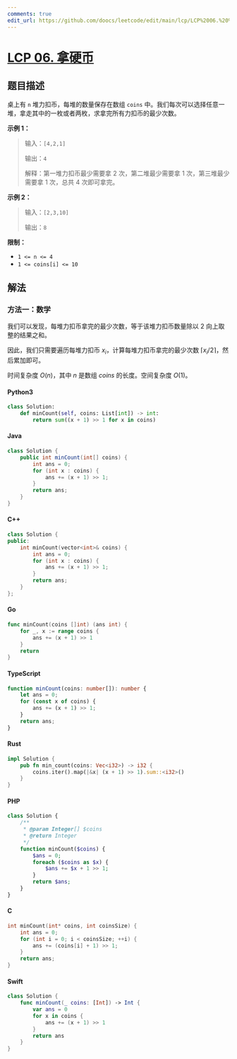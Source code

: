 ```yaml
---
comments: true
edit_url: https://github.com/doocs/leetcode/edit/main/lcp/LCP%2006.%20%E6%8B%BF%E7%A1%AC%E5%B8%81/README.md
---
```


<!-- problem:start -->

# [LCP 06. 拿硬币](https://leetcode.cn/problems/na-ying-bi)

## 题目描述

<!-- description:start -->

<p>桌上有 <code>n</code> 堆力扣币，每堆的数量保存在数组 <code>coins</code> 中。我们每次可以选择任意一堆，拿走其中的一枚或者两枚，求拿完所有力扣币的最少次数。</p>

<p><strong>示例 1：</strong></p>

<blockquote>
<p>输入：<code>[4,2,1]</code></p>

<p>输出：<code>4</code></p>

<p>解释：第一堆力扣币最少需要拿 2 次，第二堆最少需要拿 1 次，第三堆最少需要拿 1 次，总共 4 次即可拿完。</p>
</blockquote>

<p><strong>示例 2：</strong></p>

<blockquote>
<p>输入：<code>[2,3,10]</code></p>

<p>输出：<code>8</code></p>
</blockquote>

<p><strong>限制：</strong></p>

<ul>
	<li><code>1 &lt;= n &lt;= 4</code></li>
	<li><code>1 &lt;= coins[i] &lt;= 10</code></li>
</ul>

<!-- description:end -->

## 解法

<!-- solution:start -->

### 方法一：数学

我们可以发现，每堆力扣币拿完的最少次数，等于该堆力扣币数量除以 $2$ 向上取整的结果之和。

因此，我们只需要遍历每堆力扣币 $x_i$，计算每堆力扣币拿完的最少次数 $\left \lceil x_i/2 \right \rceil$，然后累加即可。

时间复杂度 $O(n)$，其中 $n$ 是数组 $coins$ 的长度。空间复杂度 $O(1)$。

<!-- tabs:start -->

#### Python3

```python
class Solution:
    def minCount(self, coins: List[int]) -> int:
        return sum((x + 1) >> 1 for x in coins)
```

#### Java

```java
class Solution {
    public int minCount(int[] coins) {
        int ans = 0;
        for (int x : coins) {
            ans += (x + 1) >> 1;
        }
        return ans;
    }
}
```

#### C++

```cpp
class Solution {
public:
    int minCount(vector<int>& coins) {
        int ans = 0;
        for (int x : coins) {
            ans += (x + 1) >> 1;
        }
        return ans;
    }
};
```

#### Go

```go
func minCount(coins []int) (ans int) {
	for _, x := range coins {
		ans += (x + 1) >> 1
	}
	return
}
```

#### TypeScript

```ts
function minCount(coins: number[]): number {
    let ans = 0;
    for (const x of coins) {
        ans += (x + 1) >> 1;
    }
    return ans;
}
```

#### Rust

```rust
impl Solution {
    pub fn min_count(coins: Vec<i32>) -> i32 {
        coins.iter().map(|&x| (x + 1) >> 1).sum::<i32>()
    }
}
```

#### PHP

```php
class Solution {
    /**
     * @param Integer[] $coins
     * @return Integer
     */
    function minCount($coins) {
        $ans = 0;
        foreach ($coins as $x) {
            $ans += $x + 1 >> 1;
        }
        return $ans;
    }
}
```

#### C

```c
int minCount(int* coins, int coinsSize) {
    int ans = 0;
    for (int i = 0; i < coinsSize; ++i) {
        ans += (coins[i] + 1) >> 1;
    }
    return ans;
}
```

#### Swift

```swift
class Solution {
    func minCount(_ coins: [Int]) -> Int {
        var ans = 0
        for x in coins {
            ans += (x + 1) >> 1
        }
        return ans
    }
}
```

<!-- tabs:end -->

<!-- solution:end -->

<!-- problem:end -->
